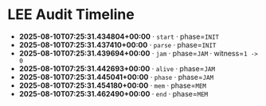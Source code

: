 # LEE Audit Timeline

- **2025-08-10T07:25:31.434804+00:00** · `start` · phase=`INIT`
- **2025-08-10T07:25:31.437410+00:00** · `parse` · phase=`INIT`
- **2025-08-10T07:25:31.439694+00:00** · `jam` · phase=`JAM` · witness=`1 -> 0`
- **2025-08-10T07:25:31.442693+00:00** · `alive` · phase=`JAM`
- **2025-08-10T07:25:31.445041+00:00** · `phase` · phase=`JAM`
- **2025-08-10T07:25:31.454180+00:00** · `mem` · phase=`MEM`
- **2025-08-10T07:25:31.462490+00:00** · `end` · phase=`MEM`